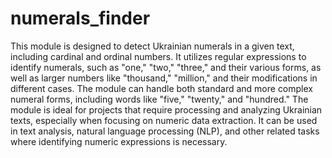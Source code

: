 # numerals_finder
 This module is designed to detect Ukrainian numerals in a given text, including cardinal and ordinal numbers. It utilizes regular expressions to identify numerals, such as "one," "two," "three," and their various forms, as well as larger numbers like "thousand," "million," and their modifications in different cases. The module can handle both standard and more complex numeral forms, including words like "five," "twenty," and "hundred."  The module is ideal for projects that require processing and analyzing Ukrainian texts, especially when focusing on numeric data extraction. It can be used in text analysis, natural language processing (NLP), and other related tasks where identifying numeric expressions is necessary.
